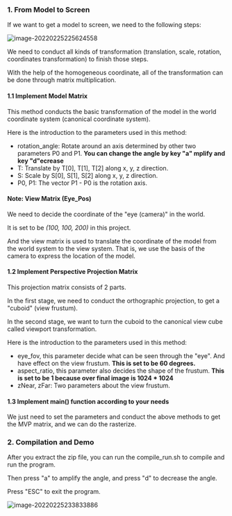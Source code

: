 ### 1. From Model to Screen

If we want to get a model to screen, we need to the following steps:

![image-20220225225624558](C:\Users\ASUS\AppData\Roaming\Typora\typora-user-images\image-20220225225624558.png)

We need to conduct all kinds of transformation (translation, scale, rotation, coordinates transformation) to finish those steps. 

With the help of the homogeneous coordinate, all of the transformation can be done through matrix multiplication.



#### 1.1 Implement Model Matrix

This method conducts the basic transformation of the model in the world coordinate system (canonical coordinate system).

Here is the introduction to the parameters used in this method:

- rotation_angle: Rotate around an axis determined by other two parameters P0 and P1. **You can change the angle by key "a" mplify and key "d"ecrease**
- T: Translate by T[0], T[1], T[2] along x, y, z direction.
- S: Scale by S[0], S[1], S[2] along  x, y, z direction.
- P0, P1: The vector P1 - P0 is the rotation axis. 

#### Note: View Matrix (Eye_Pos)

We need to decide the coordinate of the "eye (camera)" in the world. 

It is set to be *(100, 100, 200)* in this project.

And the view matrix is used to translate the coordinate of the model from the world system to the view system. That is, we use the basis of the camera to express the location of the model. 



#### 1.2 Implement Perspective Projection Matrix

This projection matrix consists of 2 parts.

In the first stage, we need to conduct the orthographic projection, to get a "cuboid" (view frustum). 

In the second stage, we want to turn the cuboid to the canonical view cube called viewport transformation.

Here is the introduction to the parameters used in this method:

- eye_fov, this parameter decide what can be seen through the "eye". And have effect on the view frustum. **This is set to be 60 degrees.** 
- aspect_ratio, this parameter also decides the shape of the frustum. **This is set to be 1 because over final image is 1024 * 1024**
- zNear, zFar: Two parameters about the view frustum.



#### 1.3 Implement main() function according to your needs

We just need to set the parameters and conduct the above methods to get the MVP matrix, and we can do the rasterize.



### 2. Compilation and Demo

After you extract the zip file, you can run the compile_run.sh to compile and run the program.

Then press "a" to amplify the angle, and press "d" to decrease the angle.

Press "ESC" to exit the program.

![image-20220225233833886](C:\Users\ASUS\AppData\Roaming\Typora\typora-user-images\image-20220225233833886.png)

